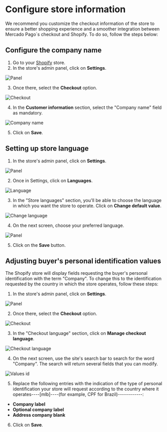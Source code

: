 # Configure store information

We recommend you customize the checkout information of the store to ensure a better shopping experience and a smoother integration between Mercado Pago`s checkout and Shopify. To do so, follow the steps below:

## Configure the company name 

1. Go to your [Shopify](https://accounts.shopify.com/store-login) store.
2. In the store's admin panel, click on **Settings**.

![Panel](shopify/store-panel-es.png)

3. Once there, select the **Checkout** option.

![Checkout](shopify/checkout-es.png)

4. In the **Customer information** section, select the "Company name" field as mandatory.

![Company name](shopify/company-name-es.png)

5. Click on **Save**.

## Setting up store language

1. In the store's admin panel, click on **Settings**.

![Panel](shopify/store-panel-es.png)

2. Once in Settings, click on **Languages**.

![Language](shopify/language-es.png)

3. In the "Store languages" section, you'll be able to choose the language in which you want the store to operate. Click on **Change default value**.

![Change language](shopify/change-language-es.png)

4. On the next screen, choose your preferred language.

![Panel](shopify/change-language-2-es.png)

5. Click on the **Save** button.

## Adjusting buyer's personal identification values

The Shopify store will display fields requesting the buyer's personal identification with the term "Company". To change this to the identification requested by the country in which the store operates, follow these steps:

1. In the store's admin panel, click on **Settings**.

![Panel](shopify/store-panel-es.png)

2. Once there, select the **Checkout** option.

![Checkout](shopify/checkout-es.png)

3. In the "Checkout language" section, click on **Manage checkout language**.

![Checkout language](shopify/checkout-language-es.png)

4. On the next screen, use the site's search bar to search for the word "Company". The search will return several fields that you can modify.

![Values id](shopify/values-id-es.gif)

5. Replace the following entries with the indication of the type of personal identification your store will request according to the country where it operates----[mlb]----(for example, CPF for Brazil)------------:

- **Company label**
- **Optional company label**
- **Address company blank**

6. Click on **Save**.